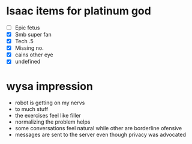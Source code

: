 # Isaac items for platinum god
- [ ] Epic fetus
- [x] Smb super fan
- [x]  Tech .5
- [x]  Missing no.
- [x]  cains other eye
- [x]  undefined

# wysa impression
- robot is getting on my nervs
- to much stuff
- the exercises feel like filler
- normalizing the problem helps
- some conversations feel natural while other are borderline ofensive
- messages are sent to the server even though privacy was advocated